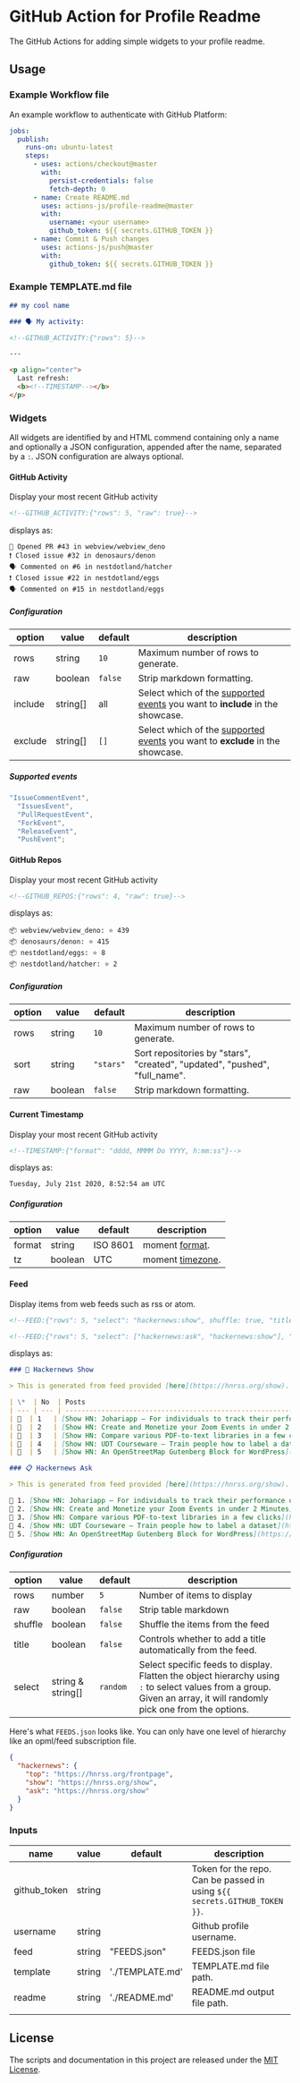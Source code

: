 # GitHub Action for Profile Readme

The GitHub Actions for adding simple widgets to your profile readme.

## Usage

### Example Workflow file

An example workflow to authenticate with GitHub Platform:

```yaml
jobs:
  publish:
    runs-on: ubuntu-latest
    steps:
      - uses: actions/checkout@master
        with:
          persist-credentials: false
          fetch-depth: 0
      - name: Create README.md
        uses: actions-js/profile-readme@master
        with:
          username: <your username>
          github_token: ${{ secrets.GITHUB_TOKEN }}
      - name: Commit & Push changes
        uses: actions-js/push@master
        with:
          github_token: ${{ secrets.GITHUB_TOKEN }}
```

### Example TEMPLATE.md file

```markdown
## my cool name

### 🗣 My activity:

<!--GITHUB_ACTIVITY:{"rows": 5}-->

---

<p align="center">
  Last refresh: 
  <b><!--TIMESTAMP--></b>
</p>
```

### Widgets

All widgets are identified by and HTML commend containing only a name and
optionally a JSON configuration, appended after the name, separated by a `:`.
JSON configuration are always optional.

#### GitHub Activity

Display your most recent GitHub activity

```markdown
<!--GITHUB_ACTIVITY:{"rows": 5, "raw": true}-->
```

displays as:

```
💪 Opened PR #43 in webview/webview_deno
❗️ Closed issue #32 in denosaurs/denon
🗣 Commented on #6 in nestdotland/hatcher
❗️ Closed issue #22 in nestdotland/eggs
🗣 Commented on #15 in nestdotland/eggs
```

##### Configuration

| option  | value    | default | description                                                                                        |
| ------- | -------- | ------- | -------------------------------------------------------------------------------------------------- |
| rows    | string   | `10`    | Maximum number of rows to generate.                                                                |
| raw     | boolean  | `false` | Strip markdown formatting.                                                                         |
| include | string[] | all     | Select which of the [supported events](#supported-events) you want to **include** in the showcase. |
| exclude | string[] | `[]`    | Select which of the [supported events](#supported-events) you want to **exclude** in the showcase. |

##### Supported events

```typescript
"IssueCommentEvent",
  "IssuesEvent",
  "PullRequestEvent",
  "ForkEvent",
  "ReleaseEvent",
  "PushEvent";
```

#### GitHub Repos

Display your most recent GitHub activity

```markdown
<!--GITHUB_REPOS:{"rows": 4, "raw": true}-->
```

displays as:

```
📦 webview/webview_deno: ⭐️ 439
📦 denosaurs/denon: ⭐️ 415
📦 nestdotland/eggs: ⭐️ 8
📦 nestdotland/hatcher: ⭐️ 2
```

##### Configuration

| option | value   | default   | description                                                                |
| ------ | ------- | --------- | -------------------------------------------------------------------------- |
| rows   | string  | `10`      | Maximum number of rows to generate.                                        |
| sort   | string  | `"stars"` | Sort repositories by "stars", "created", "updated", "pushed", "full_name". |
| raw    | boolean | `false`   | Strip markdown formatting.                                                 |

#### Current Timestamp

Display your most recent GitHub activity

```markdown
<!--TIMESTAMP:{"format": "dddd, MMMM Do YYYY, h:mm:ss"}-->
```

displays as:

```
Tuesday, July 21st 2020, 8:52:54 am UTC
```

##### Configuration

| option | value   | default  | description                                                               |
| ------ | ------- | -------- | ------------------------------------------------------------------------- |
| format | string  | ISO 8601 | moment [format](https://momentjs.com/docs/#/displaying/).                 |
| tz     | boolean | UTC      | moment [timezone](https://momentjs.com/timezone/docs/#/using-timezones/). |

#### Feed

Display items from web feeds such as rss or atom.

```markdown
<!--FEED:{"rows": 5, "select": "hackernews:show", shuffle: true, "title": true  }-->

<!--FEED:{"rows": 5, "select": ["hackernews:ask", "hackernews:show"], "raw": true, "title": true  }-->
```

displays as:

```markdown
### 📰 Hackernews Show

> This is generated from feed provided [here](https://hnrss.org/show). Add it to your rss reader!

| \*  | No  | Posts                                                                                                        | Domain                                                 |
| --- | --- | ------------------------------------------------------------------------------------------------------------ | ------------------------------------------------------ |
| 🔖  | 1   | [Show HN: Johariapp – For individuals to track their performance on Johari Window](https://johariapp.com/)   | [johariapp.com](https://johariapp.com)                 |
| 🔖  | 2   | [Show HN: Create and Monetize your Zoom Events in under 2 Minutes](http://ditto.video/)                      | [ditto.video](http://ditto.video)                      |
| 🔖  | 3   | [Show HN: Compare various PDF-to-text libraries in a few clicks](https://www.apibatchtest.com/)              | [www.apibatchtest.com](https://www.apibatchtest.com)   |
| 🔖  | 4   | [Show HN: UDT Courseware – Train people how to label a dataset](https://universaldatatool.com/courses)       | [universaldatatool.com](https://universaldatatool.com) |
| 🔖  | 5   | [Show HN: An OpenStreetMap Gutenberg Block for WordPress](https://wordpress.org/plugins/ootb-openstreetmap/) | [wordpress.org](https://wordpress.org)                 |
```

```markdown
### 📋 Hackernews Ask

> This is generated from feed provided [here](https://hnrss.org/show). Add it to your rss reader!

🔖 1. [Show HN: Johariapp – For individuals to track their performance on Johari Window](https://johariapp.com/) ([johariapp.com](https://johariapp.com))
🔖 2. [Show HN: Create and Monetize your Zoom Events in under 2 Minutes](http://ditto.video/) ([ditto.video](http://ditto.video))
🔖 3. [Show HN: Compare various PDF-to-text libraries in a few clicks](https://www.apibatchtest.com/) ([www.apibatchtest.com](https://www.apibatchtest.com))
🔖 4. [Show HN: UDT Courseware – Train people how to label a dataset](https://universaldatatool.com/courses) ([universaldatatool.com](https://universaldatatool.com))
🔖 5. [Show HN: An OpenStreetMap Gutenberg Block for WordPress](https://wordpress.org/plugins/ootb-openstreetmap/) ([wordpress.org](https://wordpress.org))
```

##### Configuration

| option  | value             | default  | description                                                                                                                                                         |
| ------- | ----------------- | -------- | ------------------------------------------------------------------------------------------------------------------------------------------------------------------- |
| rows    | number            | `5`      | Number of items to display                                                                                                                                          |
| raw     | boolean           | `false`  | Strip table markdown                                                                                                                                                |
| shuffle | boolean           | `false`  | Shuffle the items from the feed                                                                                                                                     |
| title   | boolean           | `false`  | Controls whether to add a title automatically from the feed.                                                                                                        |
| select  | string & string[] | `random` | Select specific feeds to display. Flatten the object hierarchy using `:` to select values from a group. Given an array, it will randomly pick one from the options. |

Here's what `FEEDS.json` looks like. You can only have one level of hierarchy like an opml/feed subscription file.

```json
{
  "hackernews": {
    "top": "https://hnrss.org/frontpage",
    "show": "https://hnrss.org/show",
    "ask": "https://hnrss.org/show"
  }
}
```

### Inputs

| name         | value  | default         | description                                                               |
| ------------ | ------ | --------------- | ------------------------------------------------------------------------- |
| github_token | string |                 | Token for the repo. Can be passed in using `${{ secrets.GITHUB_TOKEN }}`. |
| username     | string |                 | Github profile username.                                                  |
| feed         | string | "FEEDS.json"    | FEEDS.json file                                                           |
| template     | string | './TEMPLATE.md' | TEMPLATE.md file path.                                                    |
| readme       | string | './README.md'   | README.md output file path.                                               |
|              |

## License

The scripts and documentation in this project are released under the [MIT License](LICENSE).
